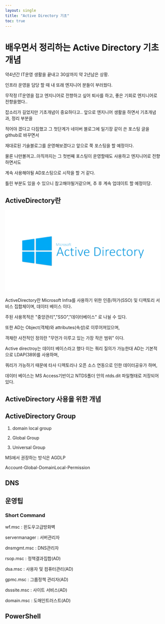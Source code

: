 ```yaml
---
layout: single
title: "Active Directory 기초"
toc: true
---
```


# 배우면서 정리하는 Active Directory 기초 개념 



약4년간 IT운영 생활을 끝내고 30살까지 약 2년남은 상황. 

인프라 운영을 담당 할 때 내 또래 엔지니어 분들이 부러웠다. 

무작정 IT운영을 접고 엔지니어로 전향하고 싶어 퇴사를 하고,  좋은 기회로 엔지니어로 전향을했다..

잡소리가 길었지만 기초개념이 중요하다고.. 앞으로 엔지니어 생활을 하면서 기초개념과, 정리 부분을 

적어야 겠다고 다짐했고 그 첫단계가 네이버 블로그에 일기장 같이 쓴 포스팅 글을 github로 바꾸면서

재대로된 기술블로그를 운영해보겠다고 앞으로 쭉 포스팅을 할 예정이다.

물론 나만볼꺼고..아직까지는 그 첫번째 포스팅이 운영할때도 사용하고 엔지니어로 전향하면서도 

계속 사용해야될 AD포스팅으로 시작을 할 거 같다. 

틀린 부분도 있을 수 있으니 참고해야될거같으며, 추 후 계속 업데이트 할 예정이당. 




## ActiveDirectory란

<img src="../images/2021-10-05-first/ds.png" alt="ds" style="zoom: 50%;" />

ActiveDirectory란 Microsoft Infra를 사용하기 위한 인증/허가(SSO) 및 디렉토리 서비스 집합체이며, 데이터 베이스 이다.

주된 사용목적은 "중앙관리","SSO","데이터베이스" 로 나뉠 수 있다.

또한 AD는 Object(객체)와 attributes(속성)로 이루어져있으며,

객채란 사전적인 정의란 "무언가 이루고 있는 가장 작은 범위" 이다.

Active directroy는 데이터 베이스라고 했다 이는 쿼리 질의가 가능한대 AD는 기본적으로 LDAP(389)를 사용하며, 

쿼리가 가능하기 때문에 타사 디렉토리나 오픈 소스 연동으로 인한 데이터공유가 하며,

데이터 베이스는 MS Access기반이고 NTDS폴더 안의 ntds.dit 파일형태로 저장되어있다.



## ActiveDirectory 사용을 위한 개념 

 






## ActiveDirectory Group

 1. domain local group

    

 2. Global Group

     

 3. Universal Group

    

  MS에서 권장하는 방식은 AGDLP

  Account-Global-DomainLocal-Permission 


## DNS












## 운영팁

### Short Command
wf.msc : 윈도우고급방화벽

servermanager : 서버관리자

dnsmgmt.msc : DNS관리자 

rsop.msc : 정책결과집합(AD)

dsa.msc : 사용자 및 컴퓨터관리(AD)

gpmc.msc : 그룹정책 관리자(AD)

dsssite.msc : 사이트 서비스(AD) 

domain.msc : 도매인트러스트(AD) 

 





## PowerShell



